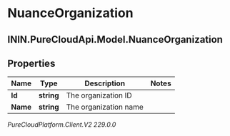 # NuanceOrganization

## ININ.PureCloudApi.Model.NuanceOrganization

## Properties

|Name | Type | Description | Notes|
|------------ | ------------- | ------------- | -------------|
| **Id** | **string** | The organization ID | |
| **Name** | **string** | The organization name | |



_PureCloudPlatform.Client.V2 229.0.0_
